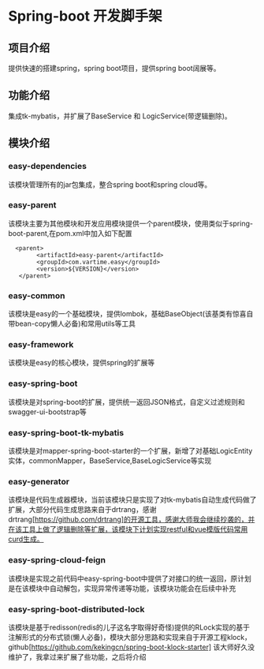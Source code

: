 # Spring-boot 开发脚手架

## 项目介绍
提供快速的搭建spring，spring boot项目，提供spring boot阔展等。

## 功能介绍
集成tk-mybatis，并扩展了BaseService 和 LogicService(带逻辑删除)。

## 模块介绍

### easy-dependencies
该模块管理所有的jar包集成，整合spring boot和spring cloud等。

### easy-parent
该模块主要为其他模块和开发应用模块提供一个parent模块，使用类似于spring-boot-parent,在pom.xml中加入如下配置
```
  <parent>
        <artifactId>easy-parent</artifactId>
        <groupId>com.vartime.easy</groupId>
        <version>${VERSION}</version>
   </parent>
```

### easy-common
该模块是easy的一个基础模块，提供lombok，基础BaseObject(该基类有惊喜自带bean-copy懒人必备)和常用utils等工具

### easy-framework
该模块是easy的核心模块，提供spring的扩展等

### easy-spring-boot
该模块是对spring-boot的扩展，提供统一返回JSON格式，自定义过滤规则和swagger-ui-bootstrap等

### easy-spring-boot-tk-mybatis
该模块是对mapper-spring-boot-starter的一个扩展，新增了对基础LogicEntity实体，commonMapper，BaseService,BaseLogicService等实现

### easy-generator
该模块是代码生成器模块，当前该模块只是实现了对tk-mybatis自动生成代码做了扩展，大部分代码生成思路来自于drtrang，感谢drtrang[https://github.com/drtrang]的开源工具，感谢大师我会继续抄袭的，并在该工具上做了逻辑删除等扩展，该模块下计划实现restful和vue模版代码常用curd生成。

### easy-spring-cloud-feign
该模块是实现之前代码中easy-spring-boot中提供了对接口的统一返回，原计划是在该模块中自动解包，实现异常传递等功能，该模块功能会在后续中补充

### easy-spring-boot-distributed-lock
该模块是基于redisson(redis的儿子这名字取得好奇怪)提供的RLock实现的基于注解形式的分布式锁(懒人必备)，模块大部分思路和实现来自于开源工程klock，github[https://github.com/kekingcn/spring-boot-klock-starter] 该大师好久没维护了，我拿过来扩展了些功能，之后将介绍

